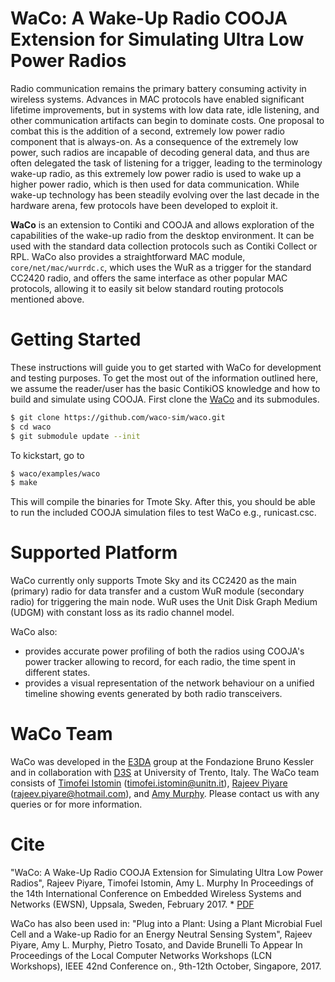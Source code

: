# WaCo: A Wake-Up Radio COOJA Extension for Simulating Ultra Low Power Radios

Radio communication remains the primary battery consuming activity in wireless systems. Advances in MAC protocols have enabled significant lifetime improvements, but in systems with low data rate, idle listening, and other communication artifacts can begin to dominate costs. One proposal to combat this is the addition of a second, extremely low power radio component that is always-on. As a consequence of the extremely low power, such radios are incapable of decoding general data, and thus are often delegated the task of listening for a trigger, leading to the terminology wake-up radio, as this extremely low power radio is used to wake up a higher power radio, which is then used for data communication. While wake-up technology has been steadily evolving over the last decade in the hardware arena, few protocols have been developed to exploit it. 

**WaCo**  is an extension to Contiki and COOJA and allows exploration of the capabilities of the wake-up radio from the desktop environment. It can be used with the standard data collection protocols such as Contiki Collect or RPL. WaCo also provides a straightforward MAC module, `core/net/mac/wurrdc.c`, which uses the WuR as a trigger for the standard CC2420 radio, and offers the same interface as other popular MAC protocols, allowing it to easily sit below standard routing protocols mentioned above.

# Getting Started

These instructions will guide you to get started with WaCo for development and testing purposes. To get the most out of the information outlined here, we assume the reader/user has the basic ContikiOS knowledge and how to build and simulate using COOJA. First clone the [WaCo](https://github.com/waco-sim) and its submodules.
```sh
$ git clone https://github.com/waco-sim/waco.git
$ cd waco
$ git submodule update --init
```
To kickstart, go to 
```sh
$ waco/examples/waco
$ make 
```
This will compile the binaries for Tmote Sky. After this, you should be able to run the included COOJA simulation files to test WaCo e.g., runicast.csc.

# Supported Platform

WaCo currently only supports Tmote Sky and its CC2420 as the main (primary) radio for data transfer and a custom WuR module (secondary radio) for triggering the main node. WuR uses the Unit Disk Graph Medium (UDGM) with constant loss as its radio channel model.

WaCo also:
  - provides accurate power profiling of both the radios using COOJA's power tracker allowing to record, for each radio, the time spent in different states.
  - provides a visual representation of the network behaviour on a unified timeline showing events generated by both radio transceivers.

# WaCo Team
WaCo was developed in the [E3DA](https://e3da.fbk.eu/) group at the Fondazione Bruno Kessler and in collaboration with [D3S](d3s.disi.unitn.it) at University of Trento, Italy. The WaCo team consists of [Timofei Istomin](http://d3s.disi.unitn.it/people/list) (timofei.istomin@unitn.it), [Rajeev Piyare](http://www.rajeevpiyare.com/) (rajeev.piyare@hotmail.com), and [Amy Murphy](https://e3da.fbk.eu/people/profile/murphy). Please contact us with any queries or for more information.


# Cite

"WaCo: A Wake-Up Radio COOJA Extension for Simulating Ultra Low Power Radios", Rajeev Piyare, Timofei Istomin, Amy L. Murphy
In Proceedings of the 14th International Conference on Embedded Wireless Systems and Networks (EWSN), Uppsala, Sweden, February 2017. * [PDF]

WaCo has also been used in:
"Plug into a Plant: Using a Plant Microbial Fuel Cell and a Wake-up Radio for an Energy Neutral Sensing System", Rajeev Piyare, Amy L. Murphy, Pietro Tosato, and Davide Brunelli
To Appear In Proceedings of the Local Computer Networks Workshops (LCN Workshops), IEEE 42nd Conference on., 9th-12th October, Singapore, 2017.

[PDF]: <http://www.rajeevpiyare.com/wp-content/uploads/2017/02/piyare.pdf>


